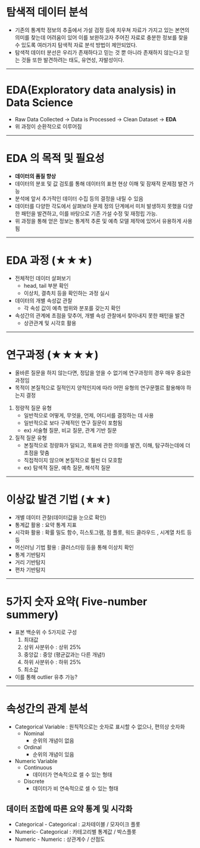 # 탐색적 데이터 분석

- 기존의 통계학 정보의 추출에서 가설 검정 등에 치우쳐 자료가 가지고 있는 본연의 의미를 찾는데 어려움이 있어 이를 보완하고자 주어진 자료로 충분한 정보를 찾을 수 있도록 여러가지 탐색적 자료 분석 방법이 제안되었다.
- 탐색적 데이터 분선은 우리가 존재하다고 믿는 것 뿐 아니라 존재하지 않는다고 믿는 것들 또한 발견하려는 태도, 유연성, 자발성이다.
<hr>

# EDA(Exploratory data analysis) in Data Science

- Raw Data Collected -> Data is Processed -> Clean Dataset -> **EDA**  
- 위 과정이 순환적으로 이루어짐
<hr>

# EDA 의 목적 및 필요성
- **데이터의 품질 향상**
- 데이터의 분포 및 값 검토를 통해 데이터의 표현 현상 이해 및 잠재적 문제점 발견 가능
- 분석에 앞서 추가적인 데이터 수집 등의 결정을 내릴 수 있음
- 데이터를 다양한 각도에서 살펴보아 문제 정의 단계에서 미처 발생하지 못했을 다양한 패턴을 발견하고, 이를 바탕으로 기존 가설 수정 및 재정립 가능.
- 위 과정을 통해 얻은 정보는 통계적 추론 및 예측 모델 제작에 있어서 유용하게 사용됨
<hr>

# EDA 과정 (★★★)
- 전체적인 데이터 살펴보기
  - head, tail 부분 확인
  - 이상치, 결측치 등을 확인하는 과정 실시  
- 데이터의 개별 속성값 관찰
  - 각 속성 값이 예측 범위와 분포를 갖는지 확인
- 속성간의 관계에 초점을 맞추어, 개별 속성 관찰에서 찾아내지 못한 패턴을 발견
  - 상관관계 및 시각호 활용
  
<hr>

# 연구과정 (★★★★)

- 올바른 질문을 하지 않는다면, 정답을 얻을 수 없기에 연구과정의 경우 매우 중요한 과정임
- 목적이 본질적으로 질적인지 양적인지에 따라 어떤 유형의 연구문젤르 활용해야 하는지 결정
1. 정량적 질문 유형
   - 일반적으로 어떻게, 무엇을, 언제, 어디서를 결정하는 데 사용
   - 일반적으로 보다 구체적인 연구 질문이 포함됨
   - ex) 서술형 질문, 비교 질문, 관계 기반 질문
2. 질적 질문 유형
   - 본질적으로 정량화가 덜되고, 목표에 관한 의미를 발견, 이해, 탐구하는데에 더 초점을 맞춤
   - 직접적이지 않으며 본질적으로 훨씬 더 모호함
   - ex) 탐색적 질문, 예측 질문, 해석적 질문
<hr>

# 이상값 발견 기법 (★★)
- 개별 데이터 관찰(데이터값을 눈으로 확인)
- 통계값 활용 : 요약 통계 지표
- 시각화 활용 : 확률 밀도 함수, 히스토그램, 점 플롯, 워드 클라우드 , 시계열 차트 등등
- 머신러닝 기법 활용 : 클러스터링 등을 통해 이상치 확인
- 통계 기반탐지
- 거리 기반탐지
- 편차 기반탐지
<hr>

# 5가지 숫자 요약( Five-number summery)
- 표본 백순위 수 5가지로 구성
  1. 최대값
  2. 상위 사분위수 : 상위 25%
  3. 중앙값 : 중앙 (평균값과는 다른 개념!)
  4. 하위 사분위수 : 하위 25%
  5. 최소값
- 이를 통해 outlier 유추 가능?
<hr>

# 속성간의 관계 분석
- Categorical Variable : 원칙적으로는 숫자로 표시할 수 없으나, 편의상 숫자화
  - Nominal
    - 순위의 개념이 없음
  - Ordinal
    - 순위의 개념이 있음
- Numeric Variable
  - Continuous
    -  데이터가 연속적으로 셀 수 있는 형태
  - Discrete
    - 데이터가 비 연속적으로 셀 수 있는 형태
## 데이터 조합에 따른 요약 통계 및 시각화
- Categorical - Categorical : 교차테이블 / 모자이크 플롯
- Numeric- Categorical : 카테고리별 통계값 / 박스플롯
- Numeric - Numeric : 상관계수 / 산점도
